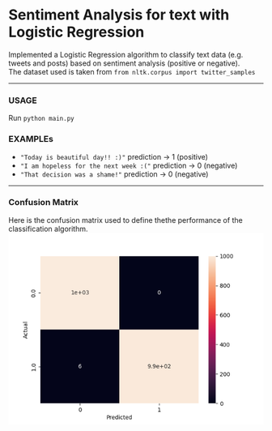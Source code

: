 # Sentiment Analysis for text with Logistic Regression

Implemented a Logistic Regression algorithm to classify text data (e.g. tweets and posts) based on sentiment analysis (positive or negative). <br>
The dataset used is taken from ```from nltk.corpus import twitter_samples```

<hr>

### USAGE
Run ```python main.py``` 

### EXAMPLEs
- ```"Today is beautiful day!! :)"``` prediction -> 1 (positive)
- ```"I am hopeless for the next week :("``` prediction -> 0 (negative)
- ```"That decision was a shame!"``` prediction -> 0 (negative)
    
<hr>

### Confusion Matrix
Here is the confusion matrix used to define thethe performance of the classification algorithm.
![Confusion Matrix](./confusion_matrix.png)
